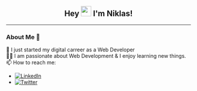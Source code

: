 <h2 align="center">
  Hey   <img src="https://media.giphy.com/media/hvRJCLFzcasrR4ia7z/giphy.gif" width="28"> I'm Niklas!

</h2>
<hr>

### About Me 🚀
🌱 I just started my digital carreer as a Web Developer </br>
👨‍💻  I am passionate about Web Development & I enjoy learning new things. </br>
📫 How to reach me: 
- [![LinkedIn](https://img.shields.io/linkedIn)](https://www.linkedin.com/in/niklas-h-a4672824a/)
- [![Twitter](https://img.shields.io/twitter/follow/ashleymavericks?style=social)](https://twitter.com/intent/follow?screen_name=ashleymavericks)







